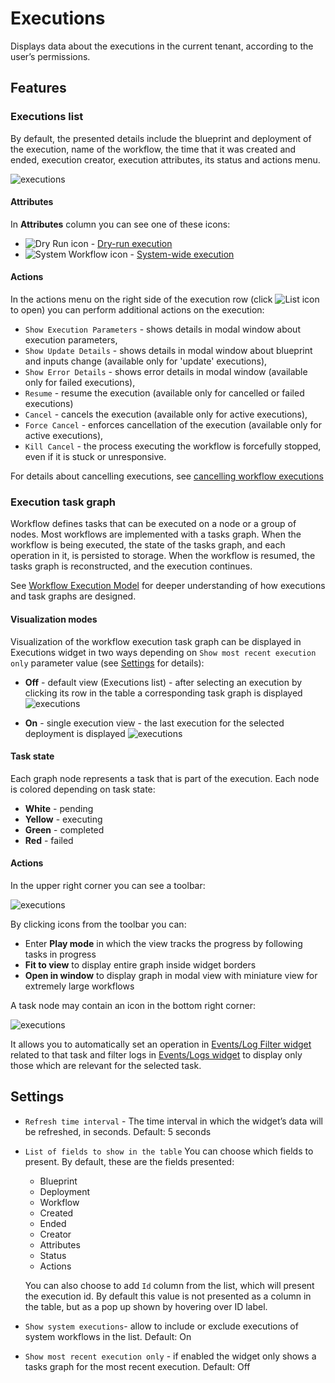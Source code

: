 # Executions

Displays data about the executions in the current tenant, according to the user’s permissions. 

## Features

### Executions list

By default, the presented details include the blueprint and deployment of the execution, name of the workflow, the time that it was created and ended, execution creator, execution attributes, its status and actions menu.

![executions](https://docs.cloudify.co/latest/images/ui/widgets/executions.png)

#### Attributes

In **Attributes** column you can see one of these icons:

* ![Dry Run icon](https://docs.cloudify.co/latest/images/ui/icons/dry-run-icon.png) - [Dry-run execution](https://docs.cloudify.co/latest/working_with/workflows/dry-run)
* ![System Workflow icon](https://docs.cloudify.co/latest/images/ui/icons/system-workflow-icon.png) - [System-wide execution](https://docs.cloudify.co/latest/working_with/workflows/index.html)

#### Actions

In the actions menu on the right side of the execution row (click ![List icon](https://docs.cloudify.co/latest/images/ui/icons/list-icon.png) to open) you can perform additional actions on the execution:

* `Show Execution Parameters` - shows details in modal window about execution parameters,    
* `Show Update Details` - shows details in modal window about blueprint and inputs change (available only for 'update' executions),
* `Show Error Details` - shows error details in modal window (available only for failed executions), 
* `Resume` - resume the execution (available only for cancelled or failed executions)
* `Cancel` - cancels the execution (available only for active executions),
* `Force Cancel` - enforces cancellation of the execution (available only for active executions), 
* `Kill Cancel` - the process executing the workflow is forcefully stopped, even if it is stuck or unresponsive.
 
 For details about cancelling executions, see [cancelling workflow executions](https://docs.cloudify.co/latest/working_with/workflows/cancelling-execution)


### Execution task graph

Workflow defines tasks that can be executed on a node or a group of nodes. Most workflows are implemented with a tasks graph. When the workflow is being executed, the state of the tasks graph, and each operation in it, is persisted to storage. When the workflow is resumed, the tasks graph is reconstructed, and the execution continues.

See [Workflow Execution Model](https://docs.cloudify.co/latest//developer/execution_model) for deeper understanding of how executions and task graphs are designed.

#### Visualization modes 

Visualization of the workflow execution task graph can be displayed in Executions widget in two ways depending on `Show most recent execution only` parameter value (see [Settings](https://docs.cloudify.co/latest#settings) for details):

* **Off** - default view (Executions list) - after selecting an execution by clicking its row in the table a corresponding task graph is displayed
  ![executions](https://docs.cloudify.co/latest/images/ui/widgets/executions-tasks-graph.png)

* **On** - single execution view - the last execution for the selected deployment is displayed 
  ![executions](https://docs.cloudify.co/latest/images/ui/widgets/executions-tasks-graph-single.png)
 
#### Task state

Each graph node represents a task that is part of the execution. Each node is colored depending on task state:

* **White** - pending
* **Yellow** - executing
* **Green** - completed
* **Red** - failed

#### Actions

In the upper right corner you can see a toolbar: 

![executions](https://docs.cloudify.co/latest/images/ui/widgets/executions-tasks-graph-toolbar.png)

By clicking icons from the toolbar you can:

* Enter **Play mode** in which the view tracks the progress by following tasks in progress
* **Fit to view** to display entire graph inside widget borders 
* **Open in window** to display graph in modal view with miniature view for extremely large workflows

A task node may contain an icon in the bottom right corner:

![executions](https://docs.cloudify.co/latest/images/ui/widgets/executions-tasks-graph-task.png)

It allows you to automatically set an operation in [Events/Log Filter widget](https://docs.cloudify.co/latest/working_with/console/widgets/eventsFilter) related to that task and filter logs in [Events/Logs widget](https://docs.cloudify.co/latest/working_with/console/widgets/events) to display only those which are relevant for the selected task.


## Settings

* `Refresh time interval` - The time interval in which the widget’s data will be refreshed, in seconds. Default: 5 seconds
* `List of fields to show in the table` You can choose which fields to present. By default, these are the fields presented:
    * Blueprint
    * Deployment
    * Workflow
    * Created
    * Ended 
    * Creator
    * Attributes
    * Status
    * Actions
   
    You can also choose to add `Id` column from the list, which will present the execution id. By default this value is not presented as a column in the table, but as a pop up shown by hovering over ID label.
* `Show system executions`- allow to include or exclude executions of system workflows in the list. Default: On
* `Show most recent execution only` - if enabled the widget only shows a tasks graph for the most recent execution. Default: Off

